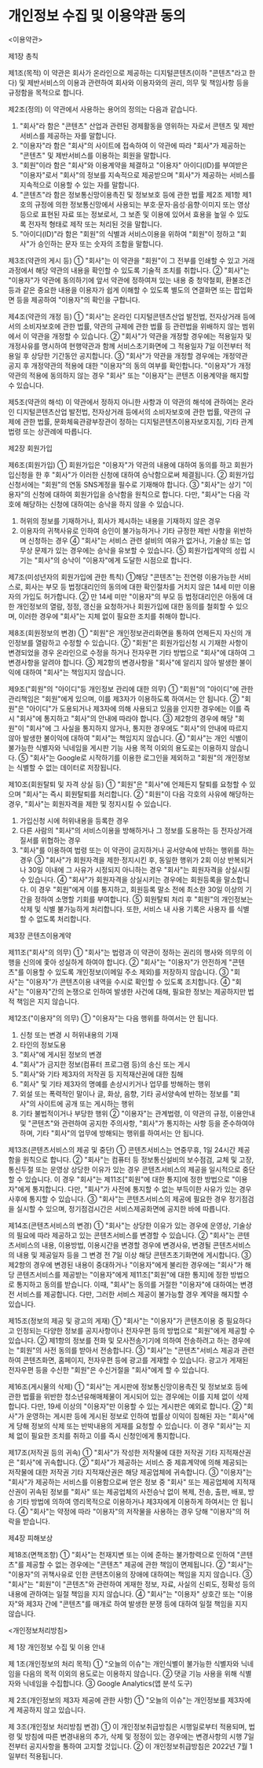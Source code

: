 # 개인정보 수집 및 이용약관 동의

<이용약관>

제1장 총칙

제1조(목적)
이 약관은 회사가 온라인으로 제공하는 디지털콘텐츠(이하 "콘텐츠"라고 한다) 및 제반서비스의 이용과 관련하여 회사와 이용자와의 권리, 의무 및 책임사항 등을 규정함을 목적으로 합니다.

제2조(정의)
이 약관에서 사용하는 용어의 정의는 다음과 같습니다.

1. "회사"라 함은 "콘텐츠" 산업과 관련된 경제활동을 영위하는 자로서 콘텐츠 및 제반서비스를 제공하는 자를 말합니다.
2. "이용자"라 함은 "회사"의 사이트에 접속하여 이 약관에 따라 "회사"가 제공하는 "콘텐츠" 및 제반서비스를 이용하는 회원을 말합니다.
3. "회원"이라 함은 "회사"와 이용계약을 체결하고 "이용자" 아이디(ID)를 부여받은 "이용자"로서 "회사"의 정보를 지속적으로 제공받으며 "회사"가 제공하는 서비스를 지속적으로 이용할 수 있는 자를 말합니다.
4. "콘텐츠"라 함은 정보통신망이용촉진 및 정보보호 등에 관한 법률 제2조 제1항 제1호의 규정에 의한 정보통신망에서 사용되는 부호·문자·음성·음향·이미지 또는 영상 등으로 표현된 자료 또는 정보로서, 그 보존 및 이용에 있어서 효용을 높일 수 있도록 전자적 형태로 제작 또는 처리된 것을 말합니다.
5. "아이디(ID)"라 함은 "회원"의 식별과 서비스이용을 위하여 "회원"이 정하고 "회사"가 승인하는 문자 또는 숫자의 조합을 말합니다.

제3조(약관의 게시 등)
① "회사"는 이 약관을 "회원"이 그 전부를 인쇄할 수 있고 거래과정에서 해당 약관의 내용을 확인할 수 있도록 기술적 조치를 취합니다.
② "회사"는 "이용자"가 약관에 동의하기에 앞서 약관에 정하여져 있는 내용 중 청약철회, 환불조건 등과 같은 중요한 내용을 이용자가 쉽게 이해할 수 있도록 별도의 연결화면 또는 팝업화면 등을 제공하여 "이용자"의 확인을 구합니다.

제4조(약관의 개정 등)
① "회사"는 온라인 디지털콘텐츠산업 발전법, 전자상거래 등에서의 소비자보호에 관한 법률, 약관의 규제에 관한 법률 등 관련법을 위배하지 않는 범위에서 이 약관을 개정할 수 있습니다.
② "회사"가 약관을 개정할 경우에는 적용일자 및 개정사유를 명시하여 현행약관과 함께 서비스초기화면에 그 적용일자 7일 이전부터 적용일 후 상당한 기간동안 공지합니다.
③ "회사"가 약관을 개정할 경우에는 개정약관 공지 후 개정약관의 적용에 대한 "이용자"의 동의 여부를 확인합니다. "이용자"가 개정약관의 적용에 동의하지 않는 경우 "회사" 또는 "이용자"는 콘텐츠 이용계약을 해지할 수 있습니다.

제5조(약관의 해석)
이 약관에서 정하지 아니한 사항과 이 약관의 해석에 관하여는 온라인 디지털콘텐츠산업 발전법, 전자상거래 등에서의 소비자보호에 관한 법률, 약관의 규제에 관한 법률, 문화체육관광부장관이 정하는 디지털콘텐츠이용자보호지침, 기타 관계법령 또는 상관례에 따릅니다.

제2장 회원가입

제6조(회원가입)
① 회원가입은 "이용자"가 약관의 내용에 대하여 동의를 하고 회원가입신청을 한 후 "회사"가 이러한 신청에 대하여 승낙함으로써 체결됩니다.
② 회원가입신청서에는 "회원"의 연동 SNS계정을 필수로 기재해야 합니다.
③ "회사"는 상기 "이용자"의 신청에 대하여 회원가입을 승낙함을 원칙으로 합니다. 다만, "회사"는 다음 각 호에 해당하는 신청에 대하여는 승낙을 하지 않을 수 있습니다.

1. 허위의 정보를 기재하거나, 회사가 제시하는 내용을 기재하지 않은 경우
2. 이용자의 귀책사유로 인하여 승인이 불가능하거나 기타 규정한 제반 사항을 위반하며 신청하는 경우
④ "회사"는 서비스 관련 설비의 여유가 없거나, 기술상 또는 업무상 문제가 있는 경우에는 승낙을 유보할 수 있습니다.
⑤ 회원가입계약의 성립 시기는 "회사"의 승낙이 "이용자"에게 도달한 시점으로 합니다.

제7조(미성년자의 회원가입에 관한 특칙)
①해당 "콘텐츠"는 전연령 이용가능한 서비스로, 회사는 부모 등 법정대리인의 동의에 대한 확인절차를 거치지 않은 14세 미만 이용자의 가입도 허가합니다.
② 만 14세 미만 "이용자"의 부모 등 법정대리인은 아동에 대한 개인정보의 열람, 정정, 갱신을 요청하거나 회원가입에 대한 동의를 철회할 수 있으며, 이러한 경우에 "회사"는 지체 없이 필요한 조치를 취해야 합니다.

제8조(회원정보의 변경)
① "회원"은 개인정보관리화면을 통하여 언제든지 자신의 개인정보를 열람하고 수정할 수 있습니다.
② "회원"은 회원가입신청 시 기재한 사항이 변경되었을 경우 온라인으로 수정을 하거나 전자우편 기타 방법으로 "회사"에 대하여 그 변경사항을 알려야 합니다.
③ 제2항의 변경사항을 "회사"에 알리지 않아 발생한 불이익에 대하여 "회사"는 책임지지 않습니다.

제9조("회원"의 "아이디"등 개인정보 관리에 대한 의무)
① "회원"의 "아이디"에 관한 관리책임은 "회원"에게 있으며, 이를 제3자가 이용하도록 하여서는 안 됩니다.
② "회원"은 "아이디"가 도용되거나 제3자에 의해 사용되고 있음을 인지한 경우에는 이를 즉시 "회사"에 통지하고 "회사"의 안내에 따라야 합니다.
③ 제2항의 경우에 해당 "회원"이 "회사"에 그 사실을 통지하지 않거나, 통지한 경우에도 "회사"의 안내에 따르지 않아 발생한 불이익에 대하여 "회사"는 책임지지 않습니다.
④ "회사"는 개인 식별이 불가능한 식별자와 닉네임을 게시판 기능 사용 목적 이외의 용도로는 이용하지 않습니다.
⑤ "회사"는 Google로 시작하기를 이용한 로그인을 제외하고 "회원"의 개인정보는 식별할 수 없는 데이터로 저장됩니다.

제10조(회원탈퇴 및 자격 상실 등)
① "회원"은 "회사"에 언제든지 탈퇴를 요청할 수 있으며 "회사"는 즉시 회원탈퇴를 처리합니다.
② "회원"이 다음 각호의 사유에 해당하는 경우, "회사"는 회원자격을 제한 및 정지시킬 수 있습니다.

1. 가입신청 시에 허위내용을 등록한 경우
2. 다른 사람의 "회사"의 서비스이용을 방해하거나 그 정보를 도용하는 등 전자상거래 질서를 위협하는 경우
3. "회사"를 이용하여 법령 또는 이 약관이 금지하거나 공서양속에 반하는 행위를 하는 경우
③ "회사"가 회원자격을 제한·정지시킨 후, 동일한 행위가 2회 이상 반복되거나 30일 이내에 그 사유가 시정되지 아니하는 경우 "회사"는 회원자격을 상실시킬 수 있습니다.
④ "회사"가 회원자격을 상실시키는 경우에는 회원등록을 말소합니다. 이 경우 "회원"에게 이를 통지하고, 회원등록 말소 전에 최소한 30일 이상의 기간을 정하여 소명할 기회를 부여합니다.
⑤ 회원탈퇴 처리 후 "회원"의 개인정보는 삭제 및 식별 불가능하게 처리합니다. 또한, 서비스 내 사용 기록은 사용자 를 식별할 수 없도록 처리합니다.

제3장 콘텐츠이용계약

제11조("회사"의 의무)
① "회사"는 법령과 이 약관이 정하는 권리의 행사와 의무의 이행을 신의에 좇아 성실하게 하여야 합니다.
② "회사"는 "이용자"가 안전하게 "콘텐츠"를 이용할 수 있도록 개인정보(이메일 주소 제외)를 저장하지 않습니다.
③ "회사"는 "이용자"가 콘텐츠이용 내역을 수시로 확인할 수 있도록 조치합니다.
④ "회사"는 "이용자"간의 논쟁으로 인하여 발생한 사건에 대해, 필요한 정보는 제공하지만 법적 책임은 지지 않습니다.

제12조("이용자"의 의무)
① "이용자"는 다음 행위를 하여서는 안 됩니다.

1. 신청 또는 변경 시 허위내용의 기재
2. 타인의 정보도용
3. "회사"에 게시된 정보의 변경
4. "회사"가 금지한 정보(컴퓨터 프로그램 등)의 송신 또는 게시
5. "회사"와 기타 제3자의 저작권 등 지적재산권에 대한 침해
6. "회사" 및 기타 제3자의 명예를 손상시키거나 업무를 방해하는 행위
7. 외설 또는 폭력적인 말이나 글, 화상, 음향, 기타 공서양속에 반하는 정보를 "회사"의 사이트에 공개 또는 게시하는 행위
8. 기타 불법적이거나 부당한 행위
② "이용자"는 관계법령, 이 약관의 규정, 이용안내 및 "콘텐츠"와 관련하여 공지한 주의사항, "회사"가 통지하는 사항 등을 준수하여야 하며, 기타 "회사"의 업무에 방해되는 행위를 하여서는 안 됩니다.

제13조(콘텐츠서비스의 제공 및 중단)
① 콘텐츠서비스는 연중무휴, 1일 24시간 제공함을 원칙으로 합니다.
② "회사"는 컴퓨터 등 정보통신설비의 보수점검, 교체 및 고장, 통신두절 또는 운영상 상당한 이유가 있는 경우 콘텐츠서비스의 제공을 일시적으로 중단할 수 있습니다. 이 경우 "회사"는 제11조["회원"에 대한 통지]에 정한 방법으로 "이용자"에게 통지합니다. 다만, "회사"가 사전에 통지할 수 없는 부득이한 사유가 있는 경우 사후에 통지할 수 있습니다.
③ "회사"는 콘텐츠서비스의 제공에 필요한 경우 정기점검을 실시할 수 있으며, 정기점검시간은 서비스제공화면에 공지한 바에 따릅니다.

제14조(콘텐츠서비스의 변경)
① "회사"는 상당한 이유가 있는 경우에 운영상, 기술상의 필요에 따라 제공하고 있는 콘텐츠서비스를 변경할 수 있습니다.
② "회사"는 콘텐츠서비스의 내용, 이용방법, 이용시간을 변경할 경우에 변경사유, 변경될 콘텐츠서비스의 내용 및 제공일자 등을 그 변경 전 7일 이상 해당 콘텐츠초기화면에 게시합니다.
③ 제2항의 경우에 변경된 내용이 중대하거나 "이용자"에게 불리한 경우에는 "회사"가 해당 콘텐츠서비스를 제공받는 "이용자"에게 제11조["회원"에 대한 통지]에 정한 방법으로 통지하고 동의를 받습니다. 이때, "회사"는 동의를 거절한 "이용자"에 대하여는 변경전 서비스를 제공합니다. 다만, 그러한 서비스 제공이 불가능할 경우 계약을 해지할 수 있습니다.

제15조(정보의 제공 및 광고의 게재)
① "회사"는 "이용자"가 콘텐츠이용 중 필요하다고 인정되는 다양한 정보를 공지사항이나 전자우편 등의 방법으로 "회원"에게 제공할 수 있습니다.
② 제1항의 정보를 전화 및 모사전송기기에 의하여 전송하려고 하는 경우에는 "회원"의 사전 동의를 받아서 전송합니다.
③ "회사"는 "콘텐츠"서비스 제공과 관련하여 콘텐츠화면, 홈페이지, 전자우편 등에 광고를 게재할 수 있습니다. 광고가 게재된 전자우편 등을 수신한 "회원"은 수신거절을 "회사"에게 할 수 있습니다.

제16조(게시물의 삭제)
① "회사"는 게시판에 정보통신망이용촉진 및 정보보호 등에 관한 법률을 위반한 청소년유해매체물이 게시되어 있는 경우에는 이를 지체 없이 삭제 합니다. 다만, 19세 이상의 "이용자"만 이용할 수 있는 게시판은 예외로 합니다.
② "회사"가 운영하는 게시판 등에 게시된 정보로 인하여 법률상 이익이 침해된 자는 "회사"에게 당해 정보의 삭제 또는 반박내용의 게재를 요청할 수 있습니다. 이 경우 "회사"는 지체 없이 필요한 조치를 취하고 이를 즉시 신청인에게 통지합니다.

제17조(저작권 등의 귀속)
① "회사"가 작성한 저작물에 대한 저작권 기타 지적재산권은 "회사"에 귀속합니다.
② "회사"가 제공하는 서비스 중 제휴계약에 의해 제공되는 저작물에 대한 저작권 기타 지적재산권은 해당 제공업체에 귀속합니다.
③ "이용자"는 "회사"가 제공하는 서비스를 이용함으로써 얻은 정보 중 "회사" 또는 제공업체에 지적재산권이 귀속된 정보를 "회사" 또는 제공업체의 사전승낙 없이 복제, 전송, 출판, 배포, 방송 기타 방법에 의하여 영리목적으로 이용하거나 제3자에게 이용하게 하여서는 안 됩니다.
④ "회사"는 약정에 따라 "이용자"의 저작물을 사용하는 경우 당해 "이용자"의 허락을 받습니다.

제4장 피해보상

제18조(면책조항)
① "회사"는 천재지변 또는 이에 준하는 불가항력으로 인하여 "콘텐츠"를 제공할 수 없는 경우에는 "콘텐츠" 제공에 관한 책임이 면제됩니다.
② "회사"는 "이용자"의 귀책사유로 인한 콘텐츠이용의 장애에 대하여는 책임을 지지 않습니다.
③ "회사"는 "회원"이 "콘텐츠"와 관련하여 게재한 정보, 자료, 사실의 신뢰도, 정확성 등의 내용에 관하여는 일절 책임을 지지 않습니다.
④ "회사"는 "이용자" 상호간 또는 "이용자"와 제3자 간에 "콘텐츠"를 매개로 하여 발생한 분쟁 등에 대하여 일절 책임을 지지 않습니다.

<개인정보처리방침>

제 1장 개인정보 수집 및 이용 안내

제 1조(개인정보의 처리 목적)
① "오늘의 이슈"는 개인식별이 불가능한 식별자와 닉네임을 다음의 목적 이외의 용도로는 이용하지 않습니다.
② 댓글 기능 사용을 위해 식별자와 닉네임을 수집합니다.
③ Google Analytics(앱 분석 도구)

제 2조(개인정보의 제3자 제공에 관한 사항)
① "오늘의 이슈"는 개인정보를 제3자에게 제공하지 않고 있습니다.

제 3조(개인정보 처리방침 변경)
① 이 개인정보취급방침은 시행일로부터 적용되며, 법령 및 방침에 따른 변경내용의 추가, 삭제 및 정정이 있는 경우에는 변경사항의 시행 7일 전부터 공지사항을 통하여 고지할 것입니다.
② 이 개인정보취급방침은 2022년 7월 1일부터 적용됩니다.
